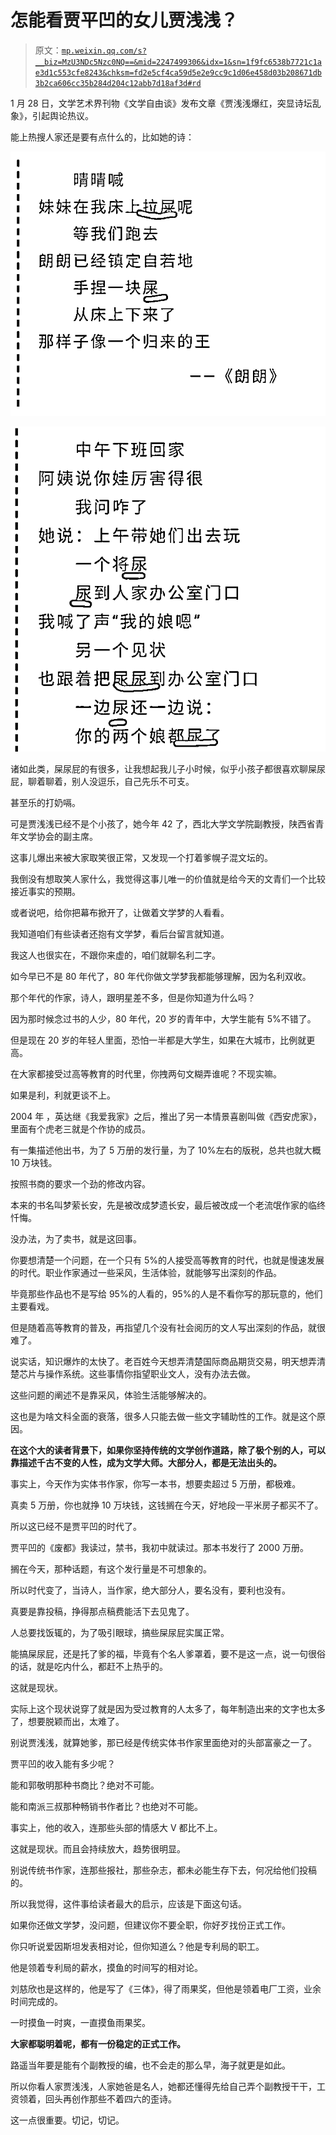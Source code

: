 # 怎能看贾平凹的女儿贾浅浅？

> 原文：[`mp.weixin.qq.com/s?__biz=MzU3NDc5Nzc0NQ==&mid=2247499306&idx=1&sn=1f9fc6538b7721c1ae3d1c553cfe8243&chksm=fd2e5cf4ca59d5e2e9cc9c1d06e458d03b208671db3b2ca606cc35b284d204c12abb7d18af3d#rd`](http://mp.weixin.qq.com/s?__biz=MzU3NDc5Nzc0NQ==&mid=2247499306&idx=1&sn=1f9fc6538b7721c1ae3d1c553cfe8243&chksm=fd2e5cf4ca59d5e2e9cc9c1d06e458d03b208671db3b2ca606cc35b284d204c12abb7d18af3d#rd)

1 月 28 日，文学艺术界刊物《文学自由谈》发布文章《贾浅浅爆红，突显诗坛乱象》，引起舆论热议。

能上热搜人家还是要有点什么的，比如她的诗： 

![](img/65b4b921c4c962a06e283136ef4024aa.png)

![](img/8fafbcd7fb2538cadc7feb666b398d28.png)

诸如此类，屎尿屁的有很多，让我想起我儿子小时候，似乎小孩子都很喜欢聊屎尿屁，聊着聊着，别人没逗乐，自己先乐不可支。

甚至乐的打奶嗝。

可是贾浅浅已经不是个小孩了，她今年 42 了，西北大学文学院副教授，陕西省青年文学协会的副主席。 

这事儿爆出来被大家取笑很正常，又发现一个打着爹幌子混文坛的。 

我倒没有想取笑人家什么，我觉得这事儿唯一的价值就是给今天的文青们一个比较接近事实的预期。 

或者说吧，给你把幕布掀开了，让做着文学梦的人看看。

我知道咱们有些读者还抱有文学梦，看后台留言就知道。 

我这人也很实在，不跟你来虚的，咱们就聊名利二字。 

如今早已不是 80 年代了，80 年代你做文学梦我都能够理解，因为名利双收。

那个年代的作家，诗人，跟明星差不多，但是你知道为什么吗？ 

因为那时候念过书的人少，80 年代，20 岁的青年中，大学生能有 5%不错了。

但是现在 20 岁的年轻人里面，恐怕一半都是大学生，如果在大城市，比例就更高。

在大家都接受过高等教育的时代里，你拽两句文糊弄谁呢？不现实嘛。 

如果是利，利就更谈不上。 

2004 年 ，英达继《我爱我家》之后，推出了另一本情景喜剧叫做《西安虎家》，里面有个虎老三就是个作协的成员。 

有一集描述他出书，为了 5 万册的发行量，为了 10%左右的版税，总共也就大概 10 万块钱。 

按照书商的要求一个劲的修改内容。

本来的书名叫梦萦长安，先是被改成梦遗长安，最后被改成一个老流氓作家的临终忏悔。 

没办法，为了卖书，就是这回事。

你要想清楚一个问题，在一个只有 5%的人接受高等教育的时代，也就是慢速发展的时代。职业作家通过一些采风，生活体验，就能够写出深刻的作品。

毕竟那些作品也不是写给 95%的人看的，95%的人是不看你写的那玩意的，他们主要看戏。 

但是随着高等教育的普及，再指望几个没有社会阅历的文人写出深刻的作品，就很难了。 

说实话，知识爆炸的太快了。老百姓今天想弄清楚国际商品期货交易，明天想弄清楚芯片与操作系统。这些事情你指望职业文人，没有办法去做。 

这些问题的阐述不是靠采风，体验生活能够解决的。

这也是为啥文科全面的衰落，很多人只能去做一些文字辅助性的工作。就是这个原因。 

**在这个大的读者背景下，如果你坚持传统的文学创作道路，除了极个别的人，可以靠描述千古不变的人性，成为文学大师。大部分人，都是无法出头的。** 

事实上，今天作为实体书作家，你写一本书，想要卖超过 5 万册，都极难。

真卖 5 万册，你也就挣 10 万块钱，这钱搁在今天，好地段一平米房子都买不了。 

所以这已经不是贾平凹的时代了。 

贾平凹的《废都》我读过，禁书，我初中就读过。那本书发行了 2000 万册。

搁在今天，那种话题，有这个发行量是不可想象的。 

所以时代变了，当诗人，当作家，绝大部分人，要名没有，要利也没有。 

真要是靠投稿，挣得那点稿费能活下去见鬼了。 

人总要找饭辄的，为了吸引眼球，搞些屎尿屁实属正常。

能搞屎尿屁，还是托了爹的福，毕竟有个名人爹罩着，要不是这一点，说一句很俗的话，就是吃内什么，都赶不上热乎的。

这就是现状。

实际上这个现状说穿了就是因为受过教育的人太多了，每年制造出来的文字也太多了，想要脱颖而出，太难了。

别说贾浅浅，就算她爹，那已经是传统实体书作家里面绝对的头部富豪之一了。

贾平凹的收入能有多少呢？

能和郭敬明那种书商比？绝对不可能。

能和南派三叔那种畅销书作者比？也绝对不可能。

事实上，他的收入，连那些头部的情感大 V 都比不上。

这就是现状。而且会持续放大，趋势很明显。

别说传统书作家，连那些报社，那些杂志，都未必能生存下去，何况给他们投稿的。 

所以我觉得，这件事给读者最大的启示，应该是下面这句话。 

如果你还做文学梦，没问题，但建议你不要全职，你好歹找份正式工作。

你只听说爱因斯坦发表相对论，但你知道么？他是专利局的职工。

他是领着专利局的薪水，摸鱼的时间写的相对论。

刘慈欣也是这样的，他是写了《三体》，得了雨果奖，但他是领着电厂工资，业余时间完成的。 

一时摸鱼一时爽，一直摸鱼雨果奖。

**大家都聪明着呢，都有一份稳定的正式工作。** 

路遥当年要是能有个副教授的编，也不会走的那么早，海子就更是如此。 

所以你看人家贾浅浅，人家她爸是名人，她都还懂得先给自己弄个副教授干干，工资领着，回头再创作那些不着四六的歪诗。 

这一点很重要。切记，切记。